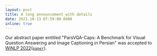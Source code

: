 ```yaml
---
layout: post
title: A long announcement with details
date: 2021-10-13 07:59:00-0400
inline: true
---
```


Our abstract paper entitled "ParsVQA-Caps: A Benchmark for Visual Question Answering and Image Captioning in Persian" was accepted to [WiNLP 2022](https://www.winlp.org/winlp-2022-workshop/)([`paper`](https://www.winlp.org/wp-content/uploads/2022/11/68_Paper.pdf)).

